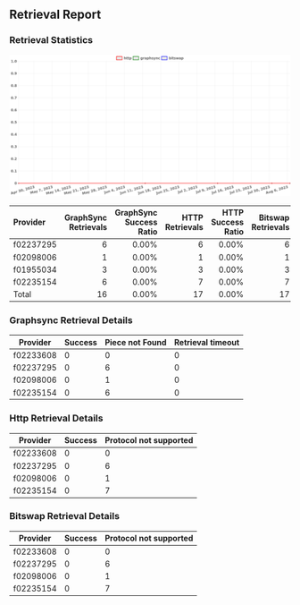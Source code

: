 ## Retrieval Report
### Retrieval Statistics
<img src="https://raw.githubusercontent.com/data-preservation-programs/filplus-checker-assets/main/filecoin-project/filecoin-plus-large-datasets/issues/1485/1691378008186.png"/>

| Provider  | GraphSync Retrievals | GraphSync Success Ratio | HTTP Retrievals | HTTP Success Ratio | Bitswap Retrievals | Bitswap Success Ratio |
| :-------- | -------------------: | ----------------------: | --------------: | -----------------: | -----------------: | --------------------: |
| f02237295 |                    6 |                   0.00% |               6 |              0.00% |                  6 |                 0.00% |
| f02098006 |                    1 |                   0.00% |               1 |              0.00% |                  1 |                 0.00% |
| f01955034 |                    3 |                   0.00% |               3 |              0.00% |                  3 |                 0.00% |
| f02235154 |                    6 |                   0.00% |               7 |              0.00% |                  7 |                 0.00% |
| Total     |                   16 |                   0.00% |              17 |              0.00% |                 17 |                 0.00% |

### Graphsync Retrieval Details
| Provider  | Success | Piece not Found | Retrieval timeout |
| --------- | ------- | --------------- | ----------------- |
| f02233608 | 0       | 0               | 0                 |
| f02237295 | 0       | 6               | 0                 |
| f02098006 | 0       | 1               | 0                 |
| f02235154 | 0       | 6               | 0                 |

### Http Retrieval Details
| Provider  | Success | Protocol not supported |
| --------- | ------- | ---------------------- |
| f02233608 | 0       | 0                      |
| f02237295 | 0       | 6                      |
| f02098006 | 0       | 1                      |
| f02235154 | 0       | 7                      |

### Bitswap Retrieval Details
| Provider  | Success | Protocol not supported |
| --------- | ------- | ---------------------- |
| f02233608 | 0       | 0                      |
| f02237295 | 0       | 6                      |
| f02098006 | 0       | 1                      |
| f02235154 | 0       | 7                      |
